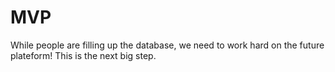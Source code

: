 # MVP

While people are filling up the database, we need to work hard on the future
plateform! This is the next big step.

